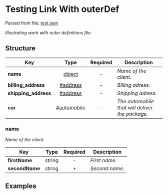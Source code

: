 # __Testing Link With outerDef__
Parsed from file: [test.json](https://github.com/McCastles/JMC/blob/master/examples/outer/test.json)

_Illustrating work with outer definitions file._
## __Structure__

|Key|Type|Required|Description|
|-|:-:|:-:|-|
|__name__|[object](#name)|-|_Name of the client._|
|__billing_address__|[#address](./definitions/proxy.md#address)|-|_Billing adress._|
|__shipping_address__|[#address](./definitions/proxy.md#address)|-|_Shipping adress._|
|__car__|[#automobile](./definitions/proxy.md#automobile)|-|_The automobile that will deliver the package._|
### __name__
_Name of the client._

|Key|Type|Required|Description|
|-|:-:|:-:|-|
|__firstName__|string|-|_First name._|
|__secondName__|string|+|_Second name._|
## __Examples__
```
```